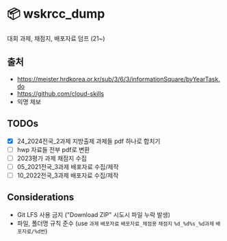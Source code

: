 # :package: wskrcc_dump
대회 과제, 채점지, 배포자료 덤프 (21~)

## 출처
* https://meister.hrdkorea.or.kr/sub/3/6/3/informationSquare/byYearTask.do
* https://github.com/cloud-skills
* 익명 제보

## TODOs
- [x] 24_2024전국_2과제 지방출제 과제들 pdf 하나로 합치기
- [ ] hwp 자료들 전부 pdf로 변환
- [ ] 2023평가 과제 채점지 수집
- [ ] 05_2021전국_3과제 배포자료 수집/제작
- [ ] 10_2022전국_3과제 배포자료 수집/제작

## Considerations
* Git LFS 사용 금지 ("Download ZIP" 시도시 파일 누락 발생)
* 파일, 폴더명 규칙 준수 (use `과제` `배포자료` `배포자료_채점용` `채점지` `%d_%d%s_%d과제` `배포자료/%d번`)
